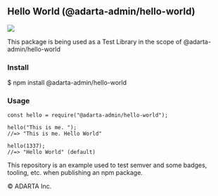 ## Hello World (@adarta-admin/hello-world)

[![](https://img.shields.io/npm/v/@adarta-admin/hello-world.svg?style=plastic)](https://www.npmjs.com/package/@adarta-admin/hello-world)

This package is being used as a Test Library in the scope of @adarta-admin/hello-world

### Install
$ npm install @adarta-admin/hello-world

### Usage

    const hello = require("@adarta-admin/hello-world");
    
    hello("This is me. ");
    //=> "This is me. Hello World"
    
    hello(1337);
    //=> "Hello World" (default)


This repository is an example used to test semver and some badges, tooling, etc. when publishing an npm package.

© ADARTA Inc.
